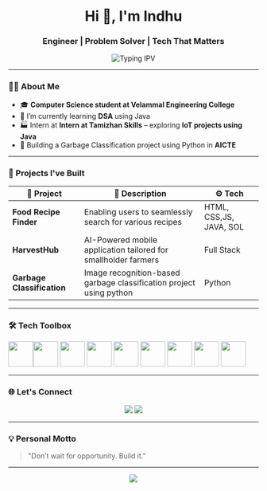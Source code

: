 <h1 align="center">Hi 👋, I'm Indhu</h1>
<h3 align="center">Engineer | Problem Solver | Tech That Matters</h3>

<p align="center">
  <img src="https://readme-typing-svg.demolab.com?font=Fira+Code&size=22&pause=1000&center=true&vCenter=true&width=435&lines=Vision+for+the+future.+Action+in+the+present;Learning+today.+Leading+tomorrow;Engineering+Ideas+Into+Reality" alt="Typing IPV" />
</p>

---

### 🧑‍💻 About Me

- 🎓 **Computer Science student at Velammal Engineering College**
- 🌱 I’m currently learning **DSA** using Java 
- 🏭 Intern at **Intern at Tamizhan Skills** – exploring **IoT projects using Java**  
- 🤖 Building a Garbage Classification project using Python in **AICTE**  

---

### 🚀 Projects I've Built

| 🔧 Project | 💬 Description | ⚙️ Tech |
|-----------|----------------|---------|
| **Food Recipe Finder** | Enabling users to seamlessly search for various recipes | HTML, CSS,JS, JAVA, SOL |
| **HarvestHub** | AI-Powered mobile application tailored for smallholder farmers | Full Stack |
| **Garbage Classification** | Image recognition-based garbage classification project using python | Python |


---

### 🛠️ Tech Toolbox

<img height="50" width="50" src="https://img.icons8.com/color/48/000000/java-coffee-cup-logo.png" /><img height="50" width="50" src="https://img.icons8.com/color/48/000000/python.png" /> <img height="50" width="50" src="https://img.icons8.com/color/48/000000/c-plus-plus-logo.png" /> <img height="50" width="50" src="https://img.icons8.com/color/48/000000/html-5.png" /> <img height="50" width="50" src="https://img.icons8.com/color/48/000000/css3.png" />  <img height="50" width="50" src="https://img.icons8.com/color/48/000000/bootstrap.png" />
<img height="50" width="50" src="https://img.icons8.com/color/48/000000/javascript.png"/>
<img height="50" width="50" src="https://img.icons8.com/color/48/000000/mysql-logo.png"/> <img height="50" width="50" src="https://img.icons8.com/color/48/000000/mongodb.png"/> 

---

### 🌐 Let's Connect

<p align="center">
  <a href="https://github.com/Indhu-pv"><img src="https://img.shields.io/badge/GitHub-181717?style=for-the-badge&logo=github&logoColor=white" /></a>
  <a href="https://www.linkedin.com/in/indhu-pv"><img src="https://img.shields.io/badge/LinkedIn-0A66C2?style=for-the-badge&logo=linkedin&logoColor=white" /></a>
</p>

---

### 💡 Personal Motto

> "Don’t wait for opportunity. Build it."

---

<p align="center">
  <img src="https://capsule-render.vercel.app/api?type=waving&color=0aa0f7&height=120&section=footer"/>
</p>



